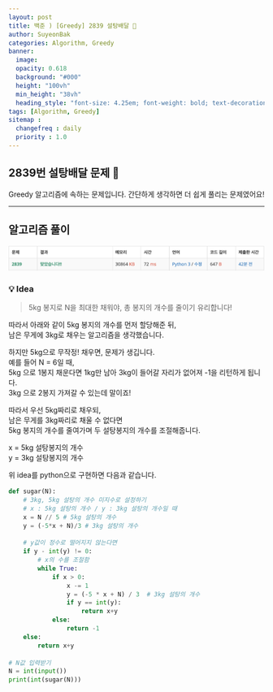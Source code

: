 ```yaml
---
layout: post
title: 백준 ) [Greedy] 2839 설탕배달 🍭
author: SuyeonBak
categories: Algorithm, Greedy
banner:
  image:
  opacity: 0.618
  background: "#000"
  height: "100vh"
  min_height: "38vh"
  heading_style: "font-size: 4.25em; font-weight: bold; text-decoration: none"
tags: [Algorithm, Greedy]
sitemap :
  changefreq : daily
  priority : 1.0
---
```


## 2839번 설탕배달 문제 🍭
Greedy 알고리즘에 속하는 문제입니다.
간단하게 생각하면 더 쉽게 풀리는 문제였어요!

- - -

## 알고리즘 풀이
![백준 2839](/assets/images/post_images/백준/2839.png)
### 💡 Idea
> 5kg 봉지로 N을 최대한 채워야, 총 봉지의 개수를 줄이기 유리합니다!

따라서 아래와 같이 5kg 봉지의 개수를 먼저 할당해준 뒤,  
남은 무게에 3kg로 채우는 알고리즘을 생각했습니다.  

하지만 5kg으로 무작정! 채우면, 문제가 생깁니다.  
예를 들어 N = 6일 때,  
5kg 으로 1봉지 채운다면 1kg만 남아 3kg이 들어갈 자리가 없어져 -1을 리턴하게 됩니다.  
3kg 으로 2봉지 가져갈 수 있는데 말이죠!  

따라서 우선 5kg짜리로 채우되,  
남은 무게를 3kg짜리로 채울 수 없다면  
5kg 봉지의 개수를 줄여가며 두 설탕봉지의 개수를 조절해줍니다.  


x = 5kg 설탕봉지의 개수  
y = 3kg 설탕봉지의 개수  

위 idea를 python으로 구현하면 다음과 같습니다.  

```python
def sugar(N):
    # 3kg, 5kg 설탕의 개수 미지수로 설정하기
    # x : 5kg 설탕의 개수 / y : 3kg 설탕의 개수일 때
    x = N // 5 # 5kg 설탕의 개수
    y = (-5*x + N)/3 # 3kg 설탕의 개수

    # y값이 정수로 떨어지지 않는다면
    if y - int(y) != 0:
        # x의 수를 조절함
        while True:
            if x > 0:
                x -= 1
                y = (-5 * x + N) / 3  # 3kg 설탕의 개수
                if y == int(y):
                    return x+y
            else:
                return -1
    else:
        return x+y

# N값 입력받기
N = int(input())
print(int(sugar(N)))
```
